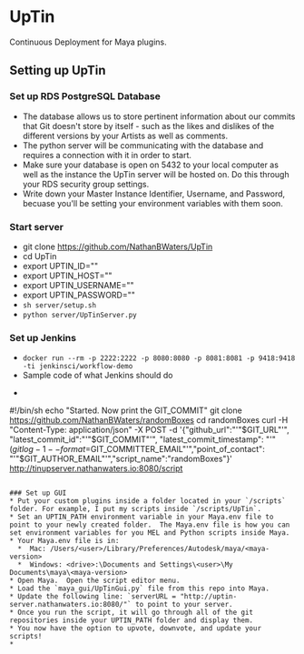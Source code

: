 # UpTin
Continuous Deployment for Maya plugins.  



## Setting up UpTin

### Set up RDS PostgreSQL Database
* The database allows us to store pertinent information about our commits that Git doesn't store by itself - such as the likes and dislikes of the different versions by your Artists as well as comments.
* The python server will be communicating with the database and requires a connection with it in order to start. 
* Make sure your database is open on 5432 to your local computer as well as the instance the UpTin server will be hosted on.  Do this through your RDS security group settings.  
* Write down your Master Instance Identifier, Username, and Password, becuase you'll be setting your environment variables with them soon.

### Start server
* git clone https://github.com/NathanBWaters/UpTin
* cd UpTin
* export UPTIN_ID="<Your Master Instance Identifier>"
* export UPTIN_HOST="<RDS Endpoint without port>"
* export UPTIN_USERNAME="<Your Master Username>"
* export UPTIN_PASSWORD="<Your Master Password>"
* `sh server/setup.sh`
* `python server/UpTinServer.py` 

### Set up Jenkins 
* `docker run --rm -p 2222:2222 -p 8080:8080 -p 8081:8081 -p 9418:9418 -ti jenkinsci/workflow-demo`
* Sample code of what Jenkins should do
* 	~~~~
#!/bin/sh
echo "Started.  Now print the GIT_COMMIT" 
git clone https://github.com/NathanBWaters/randomBoxes
cd randomBoxes
curl -H "Content-Type: application/json" -X POST -d '{"github_url":"'"$GIT_URL"'", "latest_commit_id":"'"$GIT_COMMIT"'", "latest_commit_timestamp": "'"$(git log -1 --format=%cd --date=local)"'","latest_committer": "'"$GIT_COMMITTER_EMAIL"'","point_of_contact": "'"$GIT_AUTHOR_EMAIL"'","script_name":"randomBoxes"}' http://tinupserver.nathanwaters.io:8080/script
~~~~

### Set up GUI
* Put your custom plugins inside a folder located in your `/scripts` folder. For example, I put my scripts inside `/scripts/UpTin`.
* Set an UPTIN_PATH environment variable in your Maya.env file to point to your newly created folder.  The Maya.env file is how you can set environment variables for you MEL and Python scripts inside Maya. 
* Your Maya.env file is in:
  *  Mac: /Users/<user>/Library/Preferences/Autodesk/maya/<maya-version>
  *  Windows: <drive>:\Documents and Settings\<user>\My Documents\maya\<maya-version>
* Open Maya.  Open the script editor menu.
* Load the `maya_gui/UpTinGui.py` file from this repo into Maya. 
* Update the following line: `serverURL = "http://uptin-server.nathanwaters.io:8080/"` to point to your server.  
* Once you run the script, it will go through all of the git repositories inside your UPTIN_PATH folder and display them.  
* You now have the option to upvote, downvote, and update your scripts! 
* 



